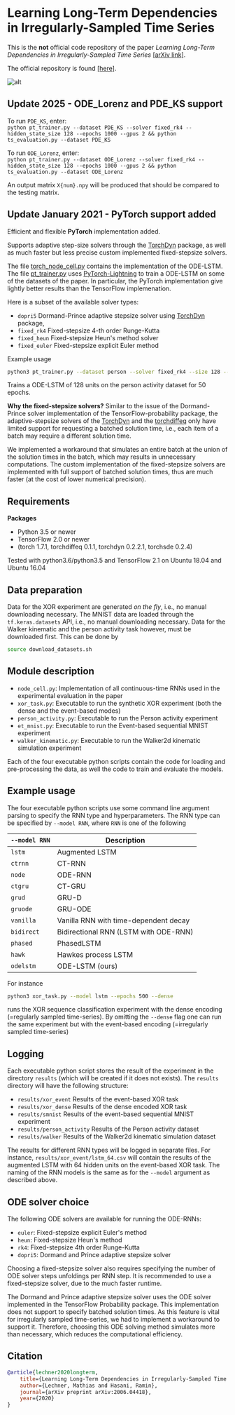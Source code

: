 # Learning Long-Term Dependencies in Irregularly-Sampled Time Series

This is the **not** official code repository of the paper *Learning Long-Term Dependencies in Irregularly-Sampled Time Series* [[arXiv link]](https://arxiv.org/pdf/2006.04418.pdf).  

The official repository is found [[here]](https://github.com/mlech26l/ode-lstms).

![alt](misc/state_table.png)

## Update 2025 - ODE_Lorenz and PDE_KS support

To run `PDE_KS`, enter:  
`python pt_trainer.py --dataset PDE_KS --solver fixed_rk4 --hidden_state_size 128 --epochs 1000 --gpus 2 && python ts_evaluation.py --dataset PDE_KS`  

To run `ODE_Lorenz`, enter:  
`python pt_trainer.py --dataset ODE_Lorenz --solver fixed_rk4 --hidden_state_size 128 --epochs 1000 --gpus 2 && python ts_evaluation.py --dataset ODE_Lorenz`

An output matrix `X{num}.npy` will be produced that should be compared to the testing matrix.

## Update January 2021 - PyTorch support added

Efficient and flexible **PyTorch** implementation added. 

Supports adaptive step-size solvers through the [TorchDyn](https://github.com/DiffEqML/torchdyn) package, 
as well as much faster but less precise custom implemented fixed-stepsize solvers.

The file [torch_node_cell.py](https://github.com/mlech26l/ode-lstms/blob/master/torch_node_cell.py) contains the implementation of the ODE-LSTM.
The file [pt_trainer.py](https://github.com/mlech26l/ode-lstms/blob/master/pt_trainer.py) uses [PyTorch-Lightning](https://github.com/PyTorchLightning/pytorch-lightning) to train a ODE-LSTM on some of the datasets of the paper.
In particular, the PyTorch implementation give lightly better results than the TensorFlow implemenation.

Here is a subset of the available solver types:
- ```dopri5``` Dormand-Prince adaptive stepsize solver using [TorchDyn](https://github.com/DiffEqML/torchdyn) package, 
- ```fixed_rk4``` Fixed-stepsize 4-th order Runge-Kutta 
- ```fixed_heun``` Fixed-stepsize Heun's method solver
- ```fixed_euler``` Fixed-stepsize explicit Euler method

Example usage

```bash
python3 pt_trainer.py --dataset person --solver fixed_rk4 --size 128 --epochs 50
```
Trains a ODE-LSTM of 128 units on the person activity dataset for 50 epochs.

**Why the fixed-stepsize solvers?**
Similar to the issue of the Dormand-Prince solver implementation of the TensorFlow-probability package, 
the adaptive-stepsize solvers of the  [TorchDyn](https://github.com/DiffEqML/torchdyn) and the [torchdiffeq](https://github.com/rtqichen/torchdiffeq)
only have limited support for requesting a batched solution time, i.e., each item of a batch may require a different solution time.

We implemented a workaround that simulates an entire batch at the union of the solution times in the batch, which may results in unnecessary computations.
The custom implementation of the fixed-stepsize solvers are implemented with full support of  batched solution times, thus are much faster (at the cost of lower numerical precision).


## Requirements

**Packages**
- Python 3.5 or newer
- TensorFlow 2.0 or newer
- (torch 1.7.1, torchdiffeq 0.1.1, torchdyn 0.2.2.1, torchsde 0.2.4)

Tested with python3.6/python3.5 and TensorFlow 2.1 on Ubuntu 18.04 and Ubuntu 16.04

## Data preparation

Data for the XOR experiment are generated *on the fly*, i.e., no manual downloading necessary.
The MNIST data are loaded through the ```tf.keras.datasets``` API, i.e., no manual downloading necessary.
Data for the Walker kinematic and the person activity task however, must be downloaded first. 
This can be done by 

```bash
source download_datasets.sh
```


## Module description

- ```node_cell.py```: Implementation of all continuous-time RNNs used in the experimental evaluation in the paper
- ```xor_task.py```: Executable to run the synthetic XOR experiment (both the dense and the event-based modes)
- ```person_activity.py```: Executable to run the Person activity experiment
- ```et_mnist.py```: Executable to run the Event-based sequential MNIST experiment
- ```walker_kinematic.py```: Executable to run the Walker2d kinematic simulation experiment

Each of the four executable python scripts contain the code for loading and pre-processing the data, as well the code to train and evaluate the models.

## Example usage

The four executable python scripts use some command line argument parsing to specify the RNN type and hyperparameters.
The RNN type can be specified by ```--model RNN```, where ```RNN``` is one of the following

| ```--model RNN``` | Description                           |
| ----------------- | ------------------------------------- |
| ```lstm```        | Augmented LSTM                        |
| ```ctrnn```       | CT-RNN                                |
| ```node```        | ODE-RNN                               |
| ```ctgru```       | CT-GRU                                |
| ```grud```        | GRU-D                                 |
| ```gruode```      | GRU-ODE                               |
| ```vanilla```     | Vanilla RNN with time-dependent decay |
| ```bidirect```    | Bidirectional RNN (LSTM with ODE-RNN) |
| ```phased```      | PhasedLSTM                            |
| ```hawk```        | Hawkes process LSTM                   |
| ```odelstm```     | ODE-LSTM (ours)                       |


For instance

```bash
python3 xor_task.py --model lstm --epochs 500 --dense
```

runs the XOR sequence classification experiment with the dense encoding (=regularly sampled time-series).
By omitting the ```--dense``` flag one can run the same experiment but with the event-based encoding (=irregularly sampled time-series)

## Logging

Each executable python script stores the result of the experiment in the directory ```results``` (which will be created if it does not exists).
The ```results``` directory will have the following structure:

- ```results/xor_event``` Results of the event-based XOR task
- ```results/xor_dense``` Results of the dense encoded XOR task
- ```results/smnist``` Results of the event-based sequential MNIST experiment
- ```results/person_activity``` Results of the Person activity dataset
- ```results/walker``` Results of the Walker2d kinematic simulation dataset

The results for different RNN types will be logged in separate files.
For instance, ```results/xor_event/lstm_64.csv``` will contain the results of the augmented LSTM with 64 hidden units on the event-based XOR task. The naming of the RNN models is the same as for the ```--model``` argument as described above.

## ODE solver choice

The following ODE solvers are available for running the ODE-RNNs:

- ```euler```: Fixed-stepsize explicit Euler's method
- ```heun```: Fixed-stepsize Heun's method
- ```rk4```: Fixed-stepsize 4th order Runge-Kutta
- ```dopri5```: Dormand and Prince adaptive stepsize solver

Choosing a fixed-stepsize solver also requires specifying the number of ODE solver steps unfoldings per RNN step.
It is recommended to use a fixed-stepsize solver, due to the much faster runtime.

The Dormand and Prince adaptive stepsize solver uses the ODE solver implemented in the TensorFlow Probability package. This implementation does not support to specify batched solution times. As this feature is vital for irregularly sampled time-series, we had to implement a workaround to support it. Therefore, choosing this ODE solving method simulates more than necessary, which reduces the computational efficiency. 

## Citation

```bibtex
@article{lechner2020longterm,
	title={Learning Long-Term Dependencies in Irregularly-Sampled Time Series},
	author={Lechner, Mathias and Hasani, Ramin},
	journal={arXiv preprint arXiv:2006.04418},
	year={2020}
}
```
